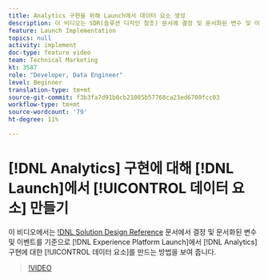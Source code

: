 ```yaml
---
title: Analytics 구현을 위해 Launch에서 데이터 요소 생성
description: 이 비디오는 SDR(솔루션 디자인 참조) 문서에 결정 및 문서화된 변수 및 이벤트를 기반으로 Launch에서 Analytics 구현을 위한 데이터 요소를 만드는 방법을 보여줍니다.
feature: Launch Implementation
topics: null
activity: implement
doc-type: feature video
team: Technical Marketing
kt: 3587
role: "Developer, Data Engineer"
level: Beginner
translation-type: tm+mt
source-git-commit: f3b3fa7d91b0cb21005b57768ca23ed6700fcc03
workflow-type: tm+mt
source-wordcount: '79'
ht-degree: 11%

---
```



# [!DNL Analytics] 구현에 대해 [!DNL Launch]에서 [!UICONTROL 데이터 요소] 만들기

이 비디오에서는 [!DNL Solution Design Reference](SDR) 문서에서 결정 및 문서화된 변수 및 이벤트를 기준으로 [!DNL Experience Platform Launch]에서 [!DNL Analytics] 구현에 대한 [!UICONTROL 데이터 요소]를 만드는 방법을 보여 줍니다.

>[!VIDEO](https://video.tv.adobe.com/v/28760/?quality=12)
